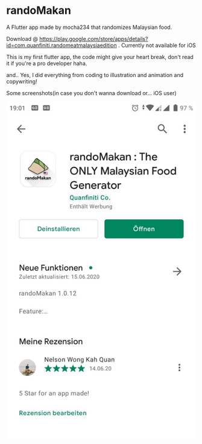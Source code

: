 # randoMakan

A Flutter app made by mocha234 that randomizes Malaysian food.

Download @ https://play.google.com/store/apps/details?id=com.quanfiniti.randomeatmalaysiaedition .
Currently not available for iOS

This is my first flutter app, the code might give your heart break, don't read it if you're a pro developer haha.

and.. Yes, I did everything from coding to illustration and animation and copywriting! 

Some screenshots(in case you don't wanna download or... iOS user)

![alt text](https://github.com/mocha234/randoMakan-sourcecode/blob/main/Screenshots/photo6269317089017834253.jpg?raw=true)
